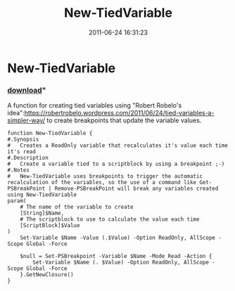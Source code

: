 ﻿---
pid:            2750
parent:         0
children:       
poster:         Joel Bennett
title:          New-TiedVariable
date:           2011-06-24 16:31:23
format:         posh
---

# New-TiedVariable

### [download](2750.ps1)"

A function for creating tied variables using "Robert Robelo's idea":https://robertrobelo.wordpress.com/2011/06/24/tied-variables-a-simpler-way/ to create breakpoints that update the variable values.

```posh
function New-TiedVariable {
#.Synopsis
#   Creates a ReadOnly variable that recalculates it's value each time it's read
#.Description
#   Create a variable tied to a scriptblock by using a breakpoint ;-)
#.Notes
#   New-TiedVariable uses breakpoints to trigger the automatic recalculation of the variables, so the use of a command like Get-PSBreakPoint | Remove-PSBreakPoint will break any variables created using New-TiedVariable
param(
    # The name of the variable to create
    [String]$Name,
    # The scriptblock to use to calculate the value each time
    [ScriptBlock]$Value
)
    Set-Variable $Name -Value (.$Value) -Option ReadOnly, AllScope -Scope Global -Force

    $null = Set-PSBreakpoint -Variable $Name -Mode Read -Action {
        Set-Variable $Name (. $Value) -Option ReadOnly, AllScope -Scope Global -Force
    }.GetNewClosure()
}

```
